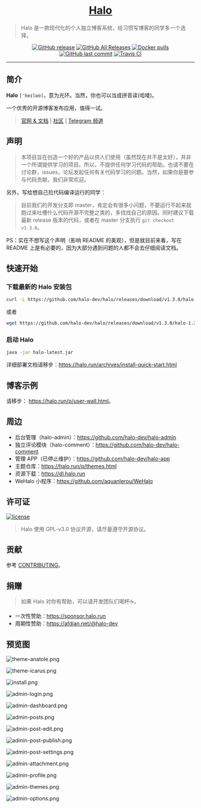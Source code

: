 <h1 align="center"><a href="https://github.com/halo-dev" target="_blank">Halo</a></h1>

> Halo 是一款现代化的个人独立博客系统，给习惯写博客的同学多一个选择。

<p align="center">
<a href="https://github.com/halo-dev/halo/releases"><img alt="GitHub release" src="https://img.shields.io/github/release/halo-dev/halo.svg?style=flat-square"/></a>
<a href="https://github.com/halo-dev/halo/releases"><img alt="GitHub All Releases" src="https://img.shields.io/github/downloads/halo-dev/halo/total.svg?style=flat-square"></a>
<a href="https://hub.docker.com/r/ruibaby/halo"><img alt="Docker pulls" src="https://img.shields.io/docker/pulls/ruibaby/halo?style=flat-square"></a>
<a href="https://github.com/halo-dev/halo/commits"><img alt="GitHub last commit" src="https://img.shields.io/github/last-commit/halo-dev/halo.svg?style=flat-square"></a>
<a href="https://travis-ci.org/halo-dev/halo"><img alt="Travis CI" src="https://img.shields.io/travis/halo-dev/halo.svg?style=flat-square"/></a>
</p>

------------------------------

## 简介

**Halo** `[ˈheɪloʊ]`，意为光环。当然，你也可以当成拼音读(哈喽)。

一个优秀的开源博客发布应用，值得一试。

> [官网 & 文档](https://halo.run) | [社区](https://bbs.halo.run) | [Telegram 频道](https://t.me/halo_dev)

## 声明

> 本项目旨在创造一个好的产品以供人们使用（虽然现在并不是太好），并非一个所谓提供学习的项目。所以，不提供任何学习代码的帮助。也请不要在讨论群，issues，论坛发起任何有关代码学习的问题。当然，如果你是要参与代码贡献，我们非常欢迎。

另外，写给想自己拉代码编译运行的同学：

> 目前我们的开发分支即 master，肯定会有很多小问题，不要运行不起来就跑过来吐槽什么代码开源不完整之类的，多找找自己的原因。同时建议下载最新 release 版本的代码，或者在 master 分支执行 `git checkout v1.3.0`。

PS：实在不想写这个声明（影响 README 的美观），但是就目前来看，写在 README 上是有必要的，因为大部分遇到问题的人都不会去仔细阅读文档。

## 快速开始

### 下载最新的 Halo 安装包

```bash
curl -L https://github.com/halo-dev/halo/releases/download/v1.3.0/halo-1.3.0.jar --output halo-latest.jar
```

或者

```bash
wget https://github.com/halo-dev/halo/releases/download/v1.3.0/halo-1.3.0.jar -O halo-latest.jar
```

### 启动 Halo

```bash
java -jar halo-latest.jar
```

详细部署文档请移步：<https://halo.run/archives/install-quick-start.html>

## 博客示例

请移步： <https://halo.run/p/user-wall.html>。

## 周边

- 后台管理（halo-admin）：<https://github.com/halo-dev/halo-admin>
- 独立评论模块（halo-comment）：<https://github.com/halo-dev/halo-comment>
- 管理 APP（已停止维护）：<https://github.com/halo-dev/halo-app>
- 主题仓库：<https://halo.run/p/themes.html>
- 资源下载：<https://dl.halo.run>
- WeHalo 小程序：<https://github.com/aquanlerou/WeHalo>

## 许可证

[![license](https://img.shields.io/github/license/halo-dev/halo.svg?style=flat-square)](https://github.com/halo-dev/halo/blob/master/LICENSE)

> Halo 使用 GPL-v3.0 协议开源，请尽量遵守开源协议。

## 贡献
参考 [CONTRIBUTING](./CONTRIBUTING.md)。

## 捐赠

> 如果 Halo 对你有帮助，可以请开发团队们喝杯☕️。

- 一次性赞助：<https://sponsor.halo.run>
- 周期性赞助：<https://afdian.net/@halo-dev>

## 预览图

![theme-anatole.png](https://i.loli.net/2019/09/11/OQtKEWcCe8xYBph.png)

![theme-icarus.png](https://i.loli.net/2019/09/11/4lO2wNCLiqyIJmR.png)

![install.png](https://i.loli.net/2019/09/11/Iu1eMzZDg6frw97.png)

![admin-login.png](https://i.loli.net/2019/09/11/3CahVJAvXngwiQu.png)

![admin-dashboard.png](https://i.loli.net/2019/09/11/G5R6bOweYoiZKEv.png)

![admin-posts.png](https://i.loli.net/2019/09/11/uMHSeIkmC4iPzfJ.png)

![admin-post-edit.png](https://i.loli.net/2019/09/11/ucDh2tOZLJGTyHX.png)

![admin-post-publish.png](https://i.loli.net/2019/09/11/UwC3ecsRpAMONgq.png)

![admin-post-settings.png](https://i.loli.net/2019/09/11/bxmJ7OTirtvV4Gs.png)

![admin-attachment.png](https://i.loli.net/2019/09/11/B5UlX6vAgZ3bzaJ.png)

![admin-profile.png](https://i.loli.net/2019/09/11/mMageUXv5EDpfJQ.png)

![admin-themes.png](https://i.loli.net/2019/09/11/FVA953Ljswd4c8G.png)

![admin-options.png](https://i.loli.net/2019/09/11/TK6SeMdVj1xcrDw.png)
